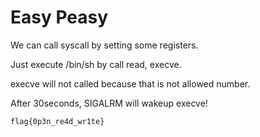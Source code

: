 # Easy Peasy

We can call syscall by setting some registers. 

Just execute /bin/sh by call read, execve. 

execve will not called because that is not allowed number. 

After 30seconds, SIGALRM will wakeup execve!

`flag{0p3n_re4d_wr1te}`